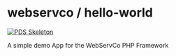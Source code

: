# webservco / hello-world

[![PDS Skeleton](https://img.shields.io/badge/pds-skeleton-blue.svg)](https://github.com/php-pds/skeleton)

A simple demo App for the WebServCo PHP Framework
